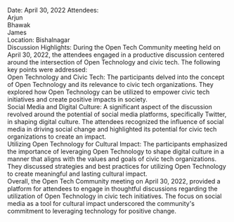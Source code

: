 Date: April 30, 2022 Attendees:  
Arjun  
Bhawak  
James  
Location: Bishalnagar  
Discussion Highlights: During the Open Tech Community meeting held on April
30, 2022, the attendees engaged in a productive discussion centered around the
intersection of Open Technology and civic tech. The following key points were
addressed:  
Open Technology and Civic Tech: The participants delved into the concept of
Open Technology and its relevance to civic tech organizations. They explored
how Open Technology can be utilized to empower civic tech initiatives and
create positive impacts in society.  
Social Media and Digital Culture: A significant aspect of the discussion
revolved around the potential of social media platforms, specifically Twitter,
in shaping digital culture. The attendees recognized the influence of social
media in driving social change and highlighted its potential for civic tech
organizations to create an impact.  
Utilizing Open Technology for Cultural Impact: The participants emphasized the
importance of leveraging Open Technology to shape digital culture in a manner
that aligns with the values and goals of civic tech organizations. They
discussed strategies and best practices for utilizing Open Technology to
create meaningful and lasting cultural impact.  
Overall, the Open Tech Community meeting on April 30, 2022, provided a
platform for attendees to engage in thoughtful discussions regarding the
utilization of Open Technology in civic tech initiatives. The focus on social
media as a tool for cultural impact underscored the community's commitment to
leveraging technology for positive change.

